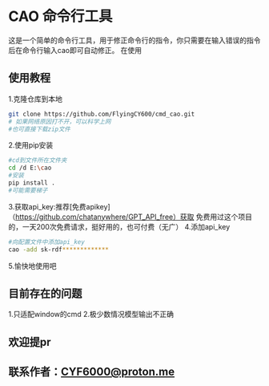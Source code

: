 # CAO 命令行工具

这是一个简单的命令行工具，用于修正命令行的指令，你只需要在输入错误的指令后在命令行输入cao即可自动修正。
在使用
## 使用教程
1.克隆仓库到本地
```sh
git clone https://github.com/FlyingCY600/cmd_cao.git
# 如果网络原因打不开，可以科学上网
#也可直接下载zip文件
```
2.使用pip安装
```sh
#cd到文件所在文件夹
cd /d E:\cao
#安装
pip install .
#可能需要梯子
```
3.获取api_key:推荐[免费apikey]（https://github.com/chatanywhere/GPT_API_free）获取
  免费用过这个项目的，一天200次免费请求，挺好用的，也可付费（无广）
4.添加api_key
```sh
#向配置文件中添加api_key
cao -add sk-rdf*************
```
5.愉快地使用吧
## 目前存在的问题
1.只适配window的cmd
2.极少数情况模型输出不正确
## 欢迎提pr
## 联系作者：CYF6000@proton.me
